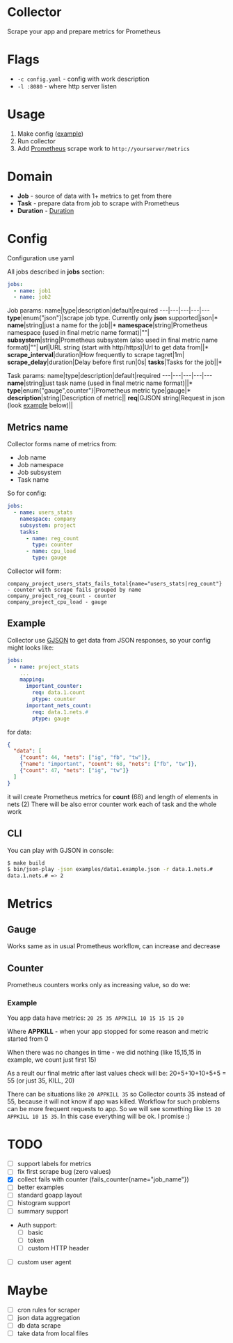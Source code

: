 # Collector
Scrape your app and prepare metrics for Prometheus

# Flags
- `-c config.yaml` - config with work description
- `-l :8080` - where http server listen

# Usage
1. Make config ([example](examples/config.example.yaml))
2. Run collector
3. Add [Prometheus](https://prometheus.io/) scrape work to `http://yourserver/metrics`

# Domain
- **Job** - source of data with 1+ metrics to get from there
- **Task** - prepare data from job to scrape with Prometheus
- **Duration** - [Duration](https://golang.org/pkg/time/#ParseDuration)

# Config
Configuration use yaml

All jobs described in **jobs** section:
```yaml
jobs:
  - name: job1
  - name: job2
```

Job params:
name|type|description|default|required
---|---|---|---|---
**type**|enum{"json"}|scrape job type. Currently only **json** supported|json|*
**name**|string|just a name for the job||*
**namespace**|string|Prometheus namespace (used in final metric name format)|""|
**subsystem**|string|Prometheus subsystem (also used in final metric name format)|""|
**url**|URL string (start with http/https)|Url to get data from||*
**scrape_interval**|duration|How frequently to scrape tagret|1m|
**scrape_delay**|duration|Delay before first run|0s|
**tasks**|Tasks for the job||*

Task params:
name|type|description|default|required
---|---|---|---|---
**name**|string|just task name (used in final metric name format)||*
**type**|enum{"gauge",counter"}|Prometheus metric type|gauge|*
**description**|string|Description of metric||
**req**|GJSON string|Request in json (look [example](#Example) below)||

## Metrics name
Collector forms name of metrics from:
- Job name
- Job namespace
- Job subsystem
- Task name

So for config:
```yaml
jobs:
  - name: users_stats
    namespace: company
    subsystem: project
    tasks:
      - name: reg_count
        type: counter
      - name: cpu_load
        type: gauge
```
Collector will form:
```text
company_project_users_stats_fails_total{name="users_stats|reg_count"} - counter with scrape fails grouped by name
company_project_reg_count - counter
company_project_cpu_load - gauge
```

## Example
Collector use [GJSON](https://github.com/tidwall/gjson) to get data from JSON responses, so your config might looks like:
```yaml
jobs:
  - name: project_stats
    ...
    mapping:
      important_counter:
        req: data.1.count
        ptype: counter
      important_nets_count:
        req: data.1.nets.#
        ptype: gauge
```
for data:
```json
{
  "data": [
    {"count": 44, "nets": ["ig", "fb", "tw"]},
    {"name": "important", "count": 68, "nets": ["fb", "tw"]},
    {"count": 47, "nets": ["ig", "tw"]}
  ]
}
```
it will create Prometheus metrics for **count** (68) and length of elements in nets (2)
There will be also error counter work each of task and the whole work

## CLI
You can play with GJSON in console:
```bash
$ make build
$ bin/json-play -json examples/data1.example.json -r data.1.nets.#
data.1.nets.# => 2
```

# Metrics
## Gauge
Works same as in usual Prometheus workflow, can increase and decrease

## Counter
Prometheus counters works only as increasing value, so do we:

### Example
You app data have metrics: `20 25 35 APPKILL 10 15 15 15 20`

Where **APPKILL** - when your app stopped for some reason and metric started from 0

When there was no changes in time - we did nothing (like 15,15,15 in example, we count just first 15)

As a reult our final metric after last values check will be: 20+5+10+10+5+5 = 55 (or just 35, KILL, 20)

There can be situations like `20 APPKILL 35` so Collector counts 35 instead of 55, because it will not know if app was killed.
Workflow for such problems can be more frequent requests to app. So we will see something like `15 20 APPKILL 10 15 35`.
In this case everything will be ok. I promise :)

# TODO
- [ ] support labels for metrics
- [ ] fix first scrape bug (zero values)
- [x] collect fails with counter (fails_counter{name="job_name"})
- [ ] better examples
- [ ] standard goapp layout
- [ ] histogram support
- [ ] summary support
- Auth support:
  - [ ] basic
  - [ ] token
  - [ ] custom HTTP header
- [ ] custom user agent

# Maybe
- [ ] cron rules for scraper
- [ ] json data aggregation
- [ ] db data scrape
- [ ] take data from local files
